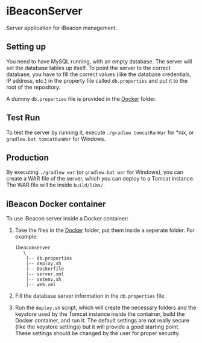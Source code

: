 iBeaconServer
=============

Server application for iBeacon management.

## Setting up

You need to have MySQL running, with an empty database. The server will set the database tables up itself. To point the server to the correct database, you have to fill the correct values (like the database credentials, IP address, etc.) in the property file called ```db.properties``` and put it to the root of the repository.

A dummy ```db.properties``` file is provided in the [Docker](https://github.com/aemreunal/iBeaconServer/tree/master/Docker) folder.

## Test Run

To test the server by running it, execute `./gradlew tomcatRunWar` for *nix, or `gradlew.bat tomcatRunWar` for Windows.

## Production

By executing `./gradlew war` (or `gradlew.bat war` for Windows), you can create a WAR file of the server, which you can deploy to a Tomcat instance. The WAR file will be inside `build/libs/`.

## iBeacon Docker container

To use iBeacon server inside a Docker container:

1. Take the files in the [Docker](https://github.com/aemreunal/iBeaconServer/tree/master/Docker) folder, put them inside a seperate folder. For example:

    ```
    ibeaconserver
       \
        |-- db.properties
        |-- deploy.sh
        |-- Dockerfile
        |-- server.xml
        |-- setenv.sh
        |-- web.xml
    ```

2. Fill the database server information in the ```db.properties``` file.

3. Run the `deploy.sh` script, which will create the necessary folders and the keystore used by the Tomcat instance inside the container, build the Docker container, and run it. The default settings are not really secure (like the keystore settings) but it will provide a good starting point. These settings should be changed by the user for proper security.
